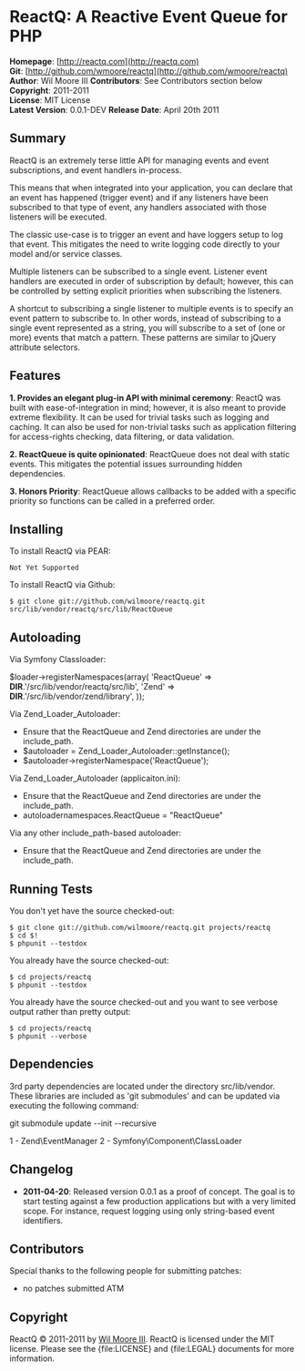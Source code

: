 ReactQ: A Reactive Event Queue for PHP
======================================

**Homepage**:       [http://reactq.com](http://reactq.com)   
**Git**:            [http://github.com/wmoore/reactq](http://github.com/wmoore/reactq)   
**Author**:         Wil Moore III
**Contributors**:   See Contributors section below    
**Copyright**:      2011-2011    
**License**:        MIT License    
**Latest Version**: 0.0.1-DEV
**Release Date**:   April 20th 2011    

Summary
-------

ReactQ is an extremely terse little API for managing events and event
subscriptions, and event handlers in-process.

This means that when integrated into your application, you can declare
that an event has happened (trigger event) and if any listeners have been
subscribed to that type of event, any handlers associated with those listeners
will be executed.

The classic use-case is to trigger an event and have loggers setup to log
that event. This mitigates the need to write logging code directly to your
model and/or service classes.

Multiple listeners can be subscribed to a single event. Listener event handlers
are executed in order of subscription by default; however, this can be controlled
by setting explicit priorities when subscribing the listeners.

A shortcut to subscribing a single listener to multiple events is to specify an
event pattern to subscribe to. In other words, instead of subscribing to a single
event represented as a string, you will subscribe to a set of (one or more) events
that match a pattern. These patterns are similar to jQuery attribute selectors.

Features
--------

**1. Provides an elegant plug-in API with minimal ceremony**: ReactQ was built
with ease-of-integration in mind; however, it is also meant to provide extreme
flexibility. It can be used for trivial tasks such as logging and caching.
It can also be used for non-trivial tasks such as application filtering for
access-rights checking, data filtering, or data validation.
                                                                             
**2. ReactQueue is quite opinionated**: ReactQueue does not deal with static
events. This mitigates the potential issues surrounding hidden dependencies.

**3. Honors Priority**: ReactQueue allows callbacks to be added with a specific
priority so functions can be called in a preferred order.


Installing
----------

To install ReactQ via PEAR:

    Not Yet Supported

To install ReactQ via Github:

    $ git clone git://github.com/wilmoore/reactq.git src/lib/vendor/reactq/src/lib/ReactQueue
    

Autoloading
-----------

Via Symfony Classloader:

$loader->registerNamespaces(array(
    'ReactQueue' => __DIR__.'/src/lib/vendor/reactq/src/lib',
    'Zend'       => __DIR__.'/src/lib/vendor/zend/library',
));


Via Zend_Loader_Autoloader:

* Ensure that the ReactQueue and Zend directories are under the include_path.
* $autoloader = Zend_Loader_Autoloader::getInstance();
* $autoloader->registerNamespace('ReactQueue');


Via Zend_Loader_Autoloader (applicaiton.ini):

* Ensure that the ReactQueue and Zend directories are under the include_path.
* autoloadernamespaces.ReactQueue = "ReactQueue"


Via any other include_path-based autoloader:

* Ensure that the ReactQueue and Zend directories are under the include_path.


Running Tests
-------------

You don't yet have the source checked-out:

    $ git clone git://github.com/wilmoore/reactq.git projects/reactq
    $ cd $!
    $ phpunit --testdox

You already have the source checked-out:

    $ cd projects/reactq
    $ phpunit --testdox

You already have the source checked-out and you want to see verbose output rather than pretty output:

    $ cd projects/reactq
    $ phpunit --verbose


Dependencies
------------

3rd party dependencies are located under the directory src/lib/vendor.
These libraries are included as 'git submodules' and can be updated
via executing the following command:

git submodule update --init --recursive

1 - Zend\EventManager
2 - Symfony\Component\ClassLoader


Changelog
---------

-   **2011-04-20**: Released version 0.0.1 as a proof of concept. The goal is to start
    testing against a few production applications but with a very limited scope. For
    instance, request logging using only string-based event identifiers.


Contributors
------------

Special thanks to the following people for submitting patches:

* no patches submitted ATM


Copyright
---------

ReactQ &copy; 2011-2011 by [Wil Moore III](mailto:wil.moore@wilmoore.com).
ReactQ is licensed under the MIT license.
Please see the {file:LICENSE} and {file:LEGAL} documents for more information.

